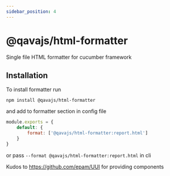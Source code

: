 ```yaml
---
sidebar_position: 4
---
```


# @qavajs/html-formatter

Single file HTML formatter for cucumber framework

## Installation
To install formatter run

`npm install @qavajs/html-formatter`

and add to formatter section in config file

```javascript
module.exports = {
    default: {
        format: ['@qavajs/html-formatter:report.html']
    }
}
```

or pass `--format @qavajs/html-formatter:report.html` in cli

Kudos to https://github.com/epam/UUI for providing components
